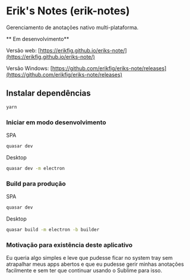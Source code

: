 # Erik's Notes (erik-notes)

Gerenciamento de anotações nativo multi-plataforma.

** Em desenvolvimento**

Versão web: [https://erikfig.github.io/eriks-note/](https://erikfig.github.io/eriks-note/)

Versão Windows: [https://github.com/erikfig/eriks-note/releases](https://github.com/erikfig/eriks-note/releases)

## Instalar dependências

```bash
yarn
```

### Iniciar em modo desenvolvimento

SPA

```bash
quasar dev
```

Desktop

```bash
quasar dev -m electron
```

### Build para produção

SPA

```bash
quasar dev
```

Desktop

```bash
quasar build -m electron -b builder
```

### Motivação para existência deste aplicativo

Eu queria algo simples e leve que pudesse ficar no system tray sem atrapalhar meus apps abertos e que eu pudesse gerir minhas anotações facilmente e sem ter que continuar usando o Sublime para isso.
